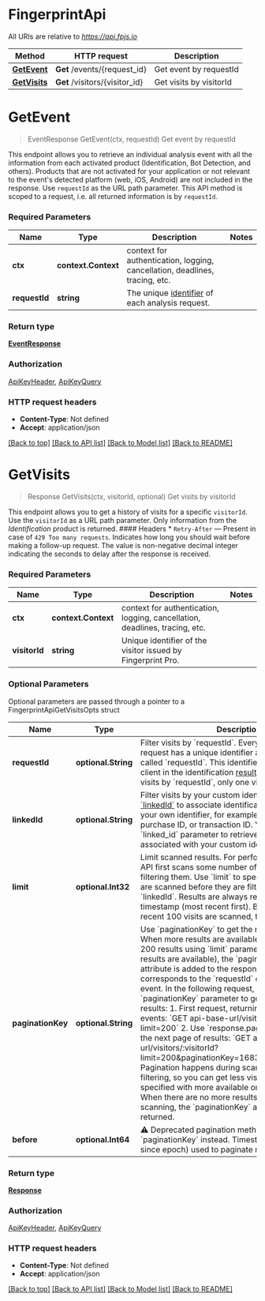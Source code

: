 # FingerprintApi

All URIs are relative to *https://api.fpjs.io*

Method | HTTP request | Description
------------- | ------------- | -------------
[**GetEvent**](FingerprintApi.md#GetEvent) | **Get** /events/{request_id} | Get event by requestId
[**GetVisits**](FingerprintApi.md#GetVisits) | **Get** /visitors/{visitor_id} | Get visits by visitorId

# **GetEvent**
> EventResponse GetEvent(ctx, requestId)
Get event by requestId

This endpoint allows you to retrieve an individual analysis event with all the information from each activated product (Identification, Bot Detection, and others). Products that are not activated for your application or not relevant to the event's detected platform (web, iOS, Android) are not included in the response.   Use `requestId` as the URL path parameter. This API method is scoped to a request, i.e. all returned information is by `requestId`. 

### Required Parameters

Name | Type | Description  | Notes
------------- | ------------- | ------------- | -------------
 **ctx** | **context.Context** | context for authentication, logging, cancellation, deadlines, tracing, etc.
  **requestId** | **string**| The unique [identifier](https://dev.fingerprint.com/docs/js-agent#requestid) of each analysis request. | 

### Return type

[**EventResponse**](EventResponse.md)

### Authorization

[ApiKeyHeader](../README.md#ApiKeyHeader), [ApiKeyQuery](../README.md#ApiKeyQuery)

### HTTP request headers

 - **Content-Type**: Not defined
 - **Accept**: application/json

[[Back to top]](#) [[Back to API list]](../README.md#documentation-for-api-endpoints) [[Back to Model list]](../README.md#documentation-for-models) [[Back to README]](../README.md)

# **GetVisits**
> Response GetVisits(ctx, visitorId, optional)
Get visits by visitorId

This endpoint allows you to get a history of visits for a specific `visitorId`. Use the `visitorId` as a URL path parameter. Only information from the _Identification_ product is returned.  #### Headers  * `Retry-After` — Present in case of `429 Too many requests`. Indicates how long you should wait before making a follow-up request. The value is non-negative decimal integer indicating the seconds to delay after the response is received. 

### Required Parameters

Name | Type | Description  | Notes
------------- | ------------- | ------------- | -------------
 **ctx** | **context.Context** | context for authentication, logging, cancellation, deadlines, tracing, etc.
  **visitorId** | **string**| Unique identifier of the visitor issued by Fingerprint Pro. | 
 

### Optional Parameters
Optional parameters are passed through a pointer to a FingerprintApiGetVisitsOpts struct

Name | Type | Description  | Notes
------------- | ------------- | ------------- | -------------
 **requestId** | **optional.String**| Filter visits by &#x60;requestId&#x60;.   Every identification request has a unique identifier associated with it called &#x60;requestId&#x60;. This identifier is returned to the client in the identification [result](https://dev.fingerprint.com/docs/js-agent#requestid). When you filter visits by &#x60;requestId&#x60;, only one visit will be returned.  | 
 **linkedId** | **optional.String**| Filter visits by your custom identifier.   You can use [&#x60;linkedId&#x60;](https://dev.fingerprint.com/docs/js-agent#linkedid) to associate identification requests with your own identifier, for example: session ID, purchase ID, or transaction ID. You can then use this &#x60;linked_id&#x60; parameter to retrieve all events associated with your custom identifier.  | 
 **limit** | **optional.Int32**| Limit scanned results.   For performance reasons, the API first scans some number of events before filtering them. Use &#x60;limit&#x60; to specify how many events are scanned before they are filtered by &#x60;requestId&#x60; or &#x60;linkedId&#x60;. Results are always returned sorted by the timestamp (most recent first). By default, the most recent 100 visits are scanned, the maximum is 500.  | 
 **paginationKey** | **optional.String**| Use &#x60;paginationKey&#x60; to get the next page of results.   When more results are available (e.g., you requested 200 results using &#x60;limit&#x60; parameter, but a total of 600 results are available), the &#x60;paginationKey&#x60; top-level attribute is added to the response. The key corresponds to the &#x60;requestId&#x60; of the last returned event. In the following request, use that value in the &#x60;paginationKey&#x60; parameter to get the next page of results:  1. First request, returning most recent 200 events: &#x60;GET api-base-url/visitors/:visitorId?limit&#x3D;200&#x60; 2. Use &#x60;response.paginationKey&#x60; to get the next page of results: &#x60;GET api-base-url/visitors/:visitorId?limit&#x3D;200&amp;paginationKey&#x3D;1683900801733.Ogvu1j&#x60;  Pagination happens during scanning and before filtering, so you can get less visits than the &#x60;limit&#x60; you specified with more available on the next page. When there are no more results available for scanning, the &#x60;paginationKey&#x60; attribute is not returned.  | 
 **before** | **optional.Int64**| ⚠️ Deprecated pagination method, please use &#x60;paginationKey&#x60; instead. Timestamp (in milliseconds since epoch) used to paginate results.  | 

### Return type

[**Response**](Response.md)

### Authorization

[ApiKeyHeader](../README.md#ApiKeyHeader), [ApiKeyQuery](../README.md#ApiKeyQuery)

### HTTP request headers

 - **Content-Type**: Not defined
 - **Accept**: application/json

[[Back to top]](#) [[Back to API list]](../README.md#documentation-for-api-endpoints) [[Back to Model list]](../README.md#documentation-for-models) [[Back to README]](../README.md)

